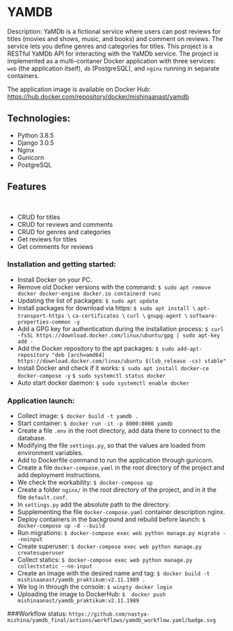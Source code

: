 # YAMDB
Description:
YaMDb is a fictional service where users can post reviews for titles (movies and shows, music, and books) and comment on reviews. The service lets you define genres and categories for titles.
​
This project is a RESTful YaMDb API for interacting with the YaMDb service. The project is implemented as a multi-contaner Docker application with three services: `web` (the application itself), `db` (PostgreSQL), and `nginx` running in separate containers.

The application image is available on Docker Hub:
https://hub.docker.com/repository/docker/mishinaanast/yamdb
​
## Technologies:
- Python 3.8.5
- Django 3.0.5
- Nginx
- Gunicorn
- PostgreSQL

## Features
​
- CRUD for titles
- CRUD for reviews and comments
- CRUD for genres and categories
- Get reviews for titles
- Get comments for reviews

### Installation and getting started:
- Install Docker on your PC.
- Remove old Docker versions with the command:
```$ sudo apt remove docker docker-engine docker.io containerd runc```
- Updating the list of packages:
```$ sudo apt update```
- Install packages for download via https:
```$ sudo apt install \```
  ```apt-transport-https \```
  ```ca-certificates \```
  ```curl \```
  ```gnupg-agent \```
  ```software-properties-common -y```
- Add a GPG key for authentication during the installation process:
```$ curl -fsSL https://download.docker.com/linux/ubuntu/gpg | sudo apt-key add -```
- Add the Docker repository to the apt packages:
```$ sudo add-apt-repository "deb [arch=amd64] https://download.docker.com/linux/ubuntu $(lsb_release -cs) stable"```
- Install Docker and check if it works:
```$ sudo apt install docker-ce docker-compose -y```
```$ sudo systemctl status docker```
- Auto start docker daemon:
```$ sudo systemctl enable docker```

### Application launch:
- Collect image:
```$ docker build -t yamdb .```
- Start container:
```$ docker run -it -p 8000:8000 yamdb```
- Create a file `````.env````` in the root directory, add data there to connect to the database.
- Modifying the file ```settings.py```, so that the values are loaded from environment variables.
- Add to Dockerfile command to run the application through gunicorn.
- Create a file ```docker-compose.yaml``` in the root directory of the project and add deployment instructions.
- We check the workability:
```$ docker-compose up```
- Create a folder ```nginx/``` in the root directory of the project, and in it the file ```default.conf```. 
- In ```settings.py``` add the absolute path to the directory.
- Supplementing the file ```docker-compose.yaml``` container description nginx.
- Deploy containers in the background and rebuild before launch:
```$ docker-compose up -d --build```
- Run migrations:
```$ docker-compose exec web python manage.py migrate --noinput```
- Create superuser:
```$ docker-compose exec web python manage.py createsuperuser```
- Collect statics:
```$ docker-compose exec web python manage.py collectstatic --no-input```
- Create an image with the desired name and tag:
```$ docker build -t mishinaanast/yamdb_praktikum:v2.11.1989 .```
- We log in through the console:
```$ winpty docker login```
- Uploading the image to DockerHub:
```$  docker push mishinaanast/yamdb_praktikum:v2.11.1989```

###Workflow status:
```https://github.com/nastya-mishina/yamdb_final/actions/workflows/yamdb_workflow.yaml/badge.svg```
